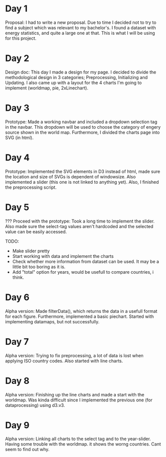 # Day 1
Proposal: I had to write a new proposal. Due to time I decided not to try to find a subject which was relevant to my bachelor's. I found a dataset with energy statistics, and quite a large one at that. This is what I will be using for this project.


# Day 2
Design doc: This day I made a design for my page. I decided to divide the methodological design in 3 categories; Preprocessing, Initializing and Updating. I also came up with a layout for the 4 charts I'm going to implement (worldmap, pie, 2xLinechart).

# Day 3
Prototype: Made a working navbar and included a dropdown selection tag in the navbar. This dropdown will be used to choose the category of engery source shown in the world map. Furthermore, I divided the charts page into SVG (in html).

# Day 4
Prototype: Implemented the SVG elements in D3 instead of html, made sure the location and size of SVGs is dependent of windowsize. Also implemented a slider (this one is not linked to anything yet). Also, I finished the preprocessing script.

# Day 5
??? Proceed with the prototype: Took a long time to implement the slider. Also made sure the select-tag values aren't hardcoded and the selected value can be easily accessed. 

TODO:
* Make slider pretty
* Start working with data and implement the charts
* Check whether more information from dataset can be used. It may be a little bit too boring as it is.
* Add "total" option for years, would be usefull to compare countries, i think.

# Day 6
Alpha version: Made filterData(), which returns the data in a usefull format for each figure. Furthermore, implemented a basic piechart. Started with implementing datamaps, but not successfully.

# Day 7
Alpha version: Trying to fix preprocessing, a lot of data is lost when applying ISO country codes. Also started with line charts.

# Day 8
Alpha version: Finishing up the line charts and made a start with the worldmap. Was kinda difficult since I implemented the previous one (for dataprocessing) using d3.v3.

# Day 9
Alpha version: Linking all charts to the select tag and to the year-slider. Having some trouble with the worldmap. it shows the worng countries. Cant seem to find out why.

